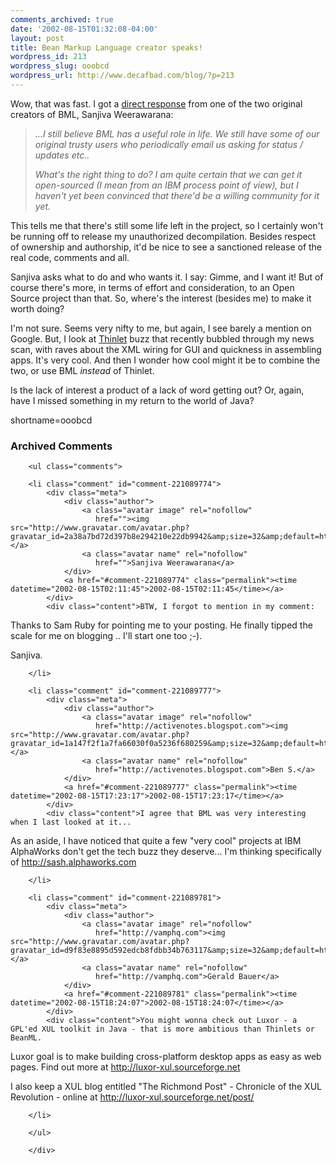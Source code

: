 ```yaml
---
comments_archived: true
date: '2002-08-15T01:32:08-04:00'
layout: post
title: Bean Markup Language creator speaks!
wordpress_id: 213
wordpress_slug: ooobcd
wordpress_url: http://www.decafbad.com/blog/?p=213
---
```

<p>Wow, that was fast.  I got a <a href="http://www.decafbad.com/news_archives/000232.phtml#comments">direct response</a> from one of the two original creators of BML, Sanjiva Weerawarana:<blockquote><i>...I still believe BML has a useful role in life. We still have some of our original trusty users who periodically email us asking for status / updates etc..</p>
<p>What's the right thing to do? I am quite certain that we can get it open-sourced (I mean from an IBM process point of view), but I haven't yet been convinced that there'd be a willing community for it yet.</i></blockquote>This tells me that there's still some life left in the project, so I certainly won't be running off to release my unauthorized decompilation.  Besides respect of ownership and authorship, it'd be nice to see a sanctioned release of the real code, comments and all.  </p>
<p>Sanjiva asks what to do and who wants it.  I say:  Gimme, and I want it!  But of course there's more, in terms of effort and consideration, to an Open Source project than that.  So, where's the interest (besides me) to make it worth doing?</p>
<p>I'm not sure.  Seems very nifty to me, but again, I see barely a mention on Google.  But, I look at <a href="http://www.thinlet.com/">Thinlet</a> buzz that recently bubbled through my news scan, with raves about the XML wiring for GUI and quickness in assembling apps.  It's very cool.  And then I wonder how cool might it be to combine the two, or use BML <i>instead</i> of Thinlet.</p>
<p>Is the lack of interest a product of a lack of word getting out?  Or, again, have I missed something in my return to the world of Java?</p>
<!--more-->
shortname=ooobcd

<div id="comments" class="comments archived-comments">
            <h3>Archived Comments</h3>
            
        <ul class="comments">
            
        <li class="comment" id="comment-221089774">
            <div class="meta">
                <div class="author">
                    <a class="avatar image" rel="nofollow" 
                       href=""><img src="http://www.gravatar.com/avatar.php?gravatar_id=2a38a7bd72d397b8e294210e22db9942&amp;size=32&amp;default=http://mediacdn.disqus.com/1320279820/images/noavatar32.png"/></a>
                    <a class="avatar name" rel="nofollow" 
                       href="">Sanjiva Weerawarana</a>
                </div>
                <a href="#comment-221089774" class="permalink"><time datetime="2002-08-15T02:11:45">2002-08-15T02:11:45</time></a>
            </div>
            <div class="content">BTW, I forgot to mention in my comment:

Thanks to Sam Ruby for pointing me to your posting. He finally tipped the scale for me on blogging .. I'll start one too ;-).

Sanjiva.</div>
            
        </li>
    
        <li class="comment" id="comment-221089777">
            <div class="meta">
                <div class="author">
                    <a class="avatar image" rel="nofollow" 
                       href="http://activenotes.blogspot.com"><img src="http://www.gravatar.com/avatar.php?gravatar_id=1a147f2f1a7fa66030f0a5236f680259&amp;size=32&amp;default=http://mediacdn.disqus.com/1320279820/images/noavatar32.png"/></a>
                    <a class="avatar name" rel="nofollow" 
                       href="http://activenotes.blogspot.com">Ben S.</a>
                </div>
                <a href="#comment-221089777" class="permalink"><time datetime="2002-08-15T17:23:17">2002-08-15T17:23:17</time></a>
            </div>
            <div class="content">I agree that BML was very interesting when I last looked at it...
As an aside, I have noticed that quite a few "very cool" projects at IBM AlphaWorks don't get the tech buzz they deserve... I'm thinking specifically of http://sash.alphaworks.com</div>
            
        </li>
    
        <li class="comment" id="comment-221089781">
            <div class="meta">
                <div class="author">
                    <a class="avatar image" rel="nofollow" 
                       href="http://vamphq.com"><img src="http://www.gravatar.com/avatar.php?gravatar_id=d9f83e8895d592edcb8fdbb34b763117&amp;size=32&amp;default=http://mediacdn.disqus.com/1320279820/images/noavatar32.png"/></a>
                    <a class="avatar name" rel="nofollow" 
                       href="http://vamphq.com">Gerald Bauer</a>
                </div>
                <a href="#comment-221089781" class="permalink"><time datetime="2002-08-15T18:24:07">2002-08-15T18:24:07</time></a>
            </div>
            <div class="content">You might wonna check out Luxor - a GPL'ed XUL toolkit in Java - that is more ambitious than Thinlets or BeanML. 

Luxor goal is to make building cross-platform desktop apps as easy as web pages. Find out more at http://luxor-xul.sourceforge.net

I also keep a XUL blog entitled "The Richmond Post" - Chronicle of the XUL Revolution - online at http://luxor-xul.sourceforge.net/post/</div>
            
        </li>
    
        </ul>
    
        </div>
    